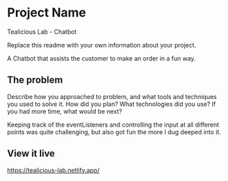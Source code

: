 # Project Name

Tealicious Lab - Chatbot

Replace this readme with your own information about your project.

A Chatbot that assists the customer to make an order in a fun way.

## The problem

Describe how you approached to problem, and what tools and techniques you used to solve it. How did you plan? What technologies did you use? If you had more time, what would be next?

Keeping track of the eventListeners and controlling the input at all different points was quite challenging, but also got fun the more I dug deeped into it.

## View it live

https://tealicious-lab.netlify.app/
